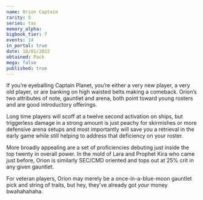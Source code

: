 ```yaml
---
name: Orion Captain
rarity: 5
series: tas
memory_alpha:
bigbook_tier: 7
events: 14
in_portal: true
date: 18/01/2022
obtained: Pack
mega: false
published: true
---
```


If you’re eyeballing Captain Planet, you’re either a very new player, a very old player, or are banking on high waisted belts making a comeback. Orion’s two attributes of note, gauntlet and arena, both point toward young rosters and are good introductory offerings.

Long time players will scoff at a twelve second activation on ships, but triggerless damage in a strong amount is just peachy for skirmishes or more defensive arena setups and most importantly will save you a retrieval in the early game while still helping to address that deficiency on your roster.

More broadly appealing are a set of proficiencies debuting just inside the top twenty in overall power. In the mold of Lara and Prophet Kira who came just before, Orion is similarly SEC/CMD oriented and tops out at 25% crit in any given gauntlet.

For veteran players, Orion may merely be a once-in-a-blue-moon gauntlet pick and string of traits, but hey, they’ve already got *your* money bwahahahaha.
